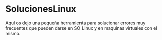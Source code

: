 # SolucionesLinux
Aquí os dejo una pequeña herramienta para solucionar errores muy frecuentes que pueden darse en SO Linux y en maquinas virtuales con el mismo.
